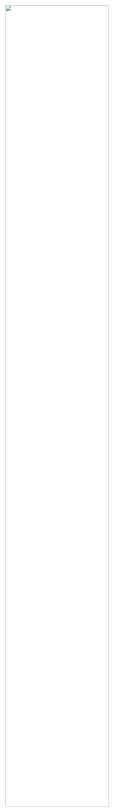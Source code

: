 <img width="80%" src="https://github.com/nexmin0805/A_star_Pathfinder/assets/65328995/2e73d0c4-5678-4634-afe0-576557403793"/>
